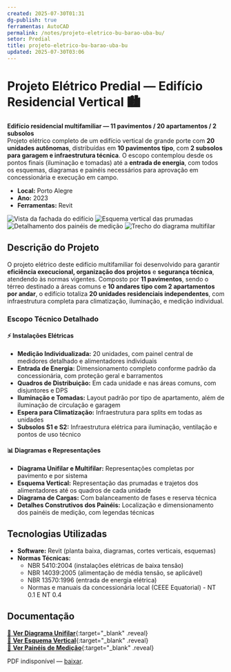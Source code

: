 ```yaml
---
created: 2025-07-30T01:31
dg-publish: true
ferramentas: AutoCAD
permalink: /notes/projeto-eletrico-bu-barao-uba-bu/
setor: Predial
title: projeto-eletrico-bu-barao-uba-bu
updated: 2025-07-30T03:06
---
```


# Projeto Elétrico Predial — Edifício Residencial Vertical 🏙️

**Edifício residencial multifamiliar — 11 pavimentos / 20 apartamentos / 2 subsolos**  
Projeto elétrico completo de um edifício vertical de grande porte com **20 unidades autônomas**, distribuídas em **10 pavimentos tipo**, com **2 subsolos para garagem e infraestrutura técnica**. O escopo contemplou desde os pontos finais (iluminação e tomadas) até a **entrada de energia**, com todos os esquemas, diagramas e painéis necessários para aprovação em concessionária e execução em campo.

- **Local:** Porto Alegre
- **Ano:** 2023
- **Ferramentas:** Revit

<div class="project-gallery reveal">
  <img src="/assets/imagens/capa_thumb.jpg_barao-uba.jpg" alt="Vista da fachada do edifício" class="gallery-thumb" loading="lazy">
  <img src="/assets/imagens/esquema_vertical_thumb.jpg_barao-uba.jpg" alt="Esquema vertical das prumadas" class="gallery-thumb" loading="lazy">
  <img src="/assets/imagens/medidores_thumb.jpg_barao-uba.jpg" alt="Detalhamento dos painéis de medição" class="gallery-thumb" loading="lazy">
  <img src="/assets/imagens/diagrama_multifilar_thumb.jpg_barao-uba.jpg" alt="Trecho do diagrama multifilar" class="gallery-thumb" loading="lazy">
</div>

## Descrição do Projeto

O projeto elétrico deste edifício multifamiliar foi desenvolvido para garantir **eficiência execucional, organização dos projetos** e **segurança técnica**, atendendo às normas vigentes. Composto por **11 pavimentos**, sendo o térreo destinado a áreas comuns e **10 andares tipo com 2 apartamentos por andar**, o edifício totaliza **20 unidades residenciais independentes**, com infraestrutura completa para climatização, iluminação, e medição individual.

### Escopo Técnico Detalhado

#### ⚡ Instalações Elétricas

- **Medição Individualizada:** 20 unidades, com painel central de medidores detalhado e alimentadores individuais
- **Entrada de Energia:** Dimensionamento completo conforme padrão da concessionária, com proteção geral e barramentos
- **Quadros de Distribuição:** Em cada unidade e nas áreas comuns, com disjuntores e DPS
- **Iluminação e Tomadas:** Layout padrão por tipo de apartamento, além de iluminação de circulação e garagem
- **Espera para Climatização:** Infraestrutura para splits em todas as unidades
- **Subsolos S1 e S2:** Infraestrutura elétrica para iluminação, ventilação e pontos de uso técnico

#### 📊 Diagramas e Representações

- **Diagrama Unifilar e Multifilar:** Representações completas por pavimento e por sistema
- **Esquema Vertical:** Representação das prumadas e trajetos dos alimentadores até os quadros de cada unidade
- **Diagrama de Cargas:** Com balanceamento de fases e reserva técnica
- **Detalhes Construtivos dos Painéis:** Localização e dimensionamento dos painéis de medição, com legendas técnicas

## Tecnologias Utilizadas

- **Software:** Revit (planta baixa, diagramas, cortes verticais, esquemas)
- **Normas Técnicas:**
  - NBR 5410:2004 (instalações elétricas de baixa tensão)
  - NBR 14039:2005 (alimentação de média tensão, se aplicável)
  - NBR 13570:1996 (entrada de energia elétrica)
  - Normas e manuais da concessionária local (CEEE Equatorial) - NT 0.1 E NT 0.4

## Documentação

[📄 **Ver Diagrama Unifilar**](/assets/pdfs/fc-d07-e005-r00-diagrama-unifilar_recorte_p1_barao-uba.pdf){:target="\_blank" .reveal}  
[📄 **Ver Esquema Vertical**](/assets/pdfs/fc-d07-e004-r00-esquema-vertical_recorte_p1_barao-uba.pdf){:target="\_blank" .reveal}  
[📄 **Ver Painéis de Medição**](/assets/pdfs/fc-d07-e001-r00-paineis-de-medição_recorte_p1_barao-uba.pdf){:target="\_blank" .reveal}

<div class="pdf-container reveal">
  <object data="/assets/pdfs/fc-d07-e005-r00-diagrama-unifilar_recorte_p1_barao-uba.pdf#toolbar=0"
          type="application/pdf" width="100%" height="500">
    <p>PDF indisponível — <a href="/assets/pdfs/fc-d07-e005-r00-diagrama-unifilar_recorte_p1_barao-uba.pdf" target="_blank">baixar</a>.</p>
  </object>
</div>
